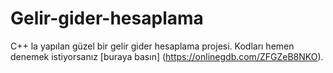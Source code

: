 # Gelir-gider-hesaplama
C++ la yapılan güzel bir gelir gider hesaplama projesi.
Kodları hemen denemek istiyorsanız [buraya basın] (https://onlinegdb.com/ZFGZeB8NKO).
